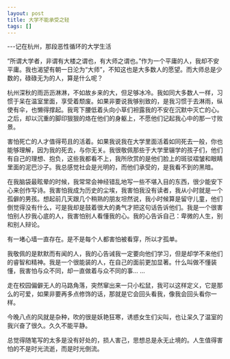 ```yaml
---
layout: post
title: 大学不能承受之轻 
tags: []
---
```


---记在杭州，那段恶性循环的大学生活

“所谓大学者，非谓有大楼之谓也，有大师之谓也。”作为一个平庸的人，我却不安平庸。我也渴望有朝一日沦为“大师”，不知这也是大多数人的愿望。而大师总是少数的，碌碌无为的人，算是什么呢？

杭州深秋的雨沥沥淋淋，不如故乡来的大，但足够冰冷。我如同大多数人一样，习惯于呆在温室里面，享受着颓废。如果非要说我够别致的，是我习惯于去淋雨，纵使有伞，也懒得撑起。我弯下腰低着头向小草们袒露我的不安在沉默中灭亡的心。之后，却以沉重的脚印狠狠的烙在他们的身躯上，不愿他们记起我心中的那一寸败景。

害怕死亡的人才值得苟且的活着。如果我说我在大学里面活着如同死去一般，你也能够理解，因为我的死去，与你无关。我很敬佩那些于大学里辍学的孩子们，他们有自己的理想、抱负，这些我都看不上，我所欣赏的是他们脸上的斑驳褶皱和眼睛里面的泥巴沙子。我总感觉社会是光明的，而他们承受的，是我看不到的黑暗。

在我脑袋最眩晕的时候，我常常会神经错乱地写一些不堪入目的东西，很少能安下心来创作写诗。我害怕我成为历史的尘埃，我害怕我没有读者，我从小时就是一个孤僻的男孩。想起前几天跟几个稍熟的朋友坦然说，我小时候算是留守儿童，他们倒觉得没有什么，可是我却是鼓着很大的勇气才把这句话告诉他们。我是一个很害怕别人抄我心底的人，我害怕别人看懂我的心。我的心告诉自己：卑微的人生，别和别人辩论。

有一堵心墙一直存在。是不是每个人都害怕被看穿，所以才孤单。

我敬佩的是默默而有闻的人，我的心告诫我一定要向他们学习，但是却学不来他们的睿智和精神。我是一个很能装的人，在自己的面前更加显著。什么叫做不懂装懂，我害怕与众不同，却一直做着与众不同的事... ...

走在校园偏僻无人的马路角落，突然窜出来一只小松鼠，我可以这样定义，它是那么的可爱，如果非要再多点修饰的话，那就是它会回头看我，像我会回头看你一样。

今晚八点的风就是杂种，吹的很是妖艳狂寒，诱惑女生们尖叫，也让呆久了温室的我兴奋了很久。久久不能平静。

总觉得随笔写的太多是没有好处的，损人害己，思想总是永无止境的。人生值得害怕的不是时光流逝，而是时光倒流。
